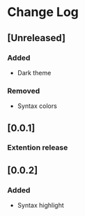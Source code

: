# Change Log

## [Unreleased]

### Added

- Dark theme

### Removed

- Syntax colors

## [0.0.1]

### Extention release

## [0.0.2]

### Added

- Syntax highlight